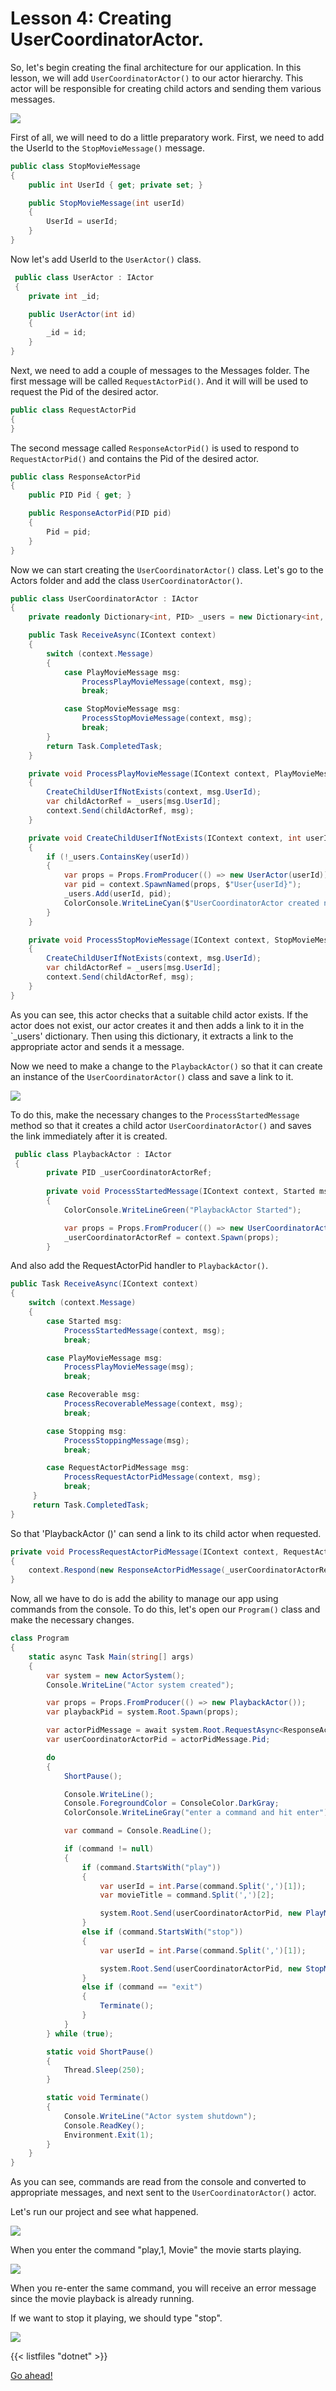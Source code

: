 # Lesson 4: Creating UserCoordinatorActor.

So, let's begin creating the final architecture for our application. In this lesson, we will add `UserCoordinatorActor()` to our actor hierarchy. This actor will be responsible for creating child actors and sending them various messages.

![](../../images/4_3_1.png)

First of all, we will need to do a little preparatory work. First, we need to add the UserId to the `StopMovieMessage()` message.

```csharp
public class StopMovieMessage
{
    public int UserId { get; private set; }

    public StopMovieMessage(int userId)
    {
        UserId = userId;
    }
}
```

Now let's add UserId to the `UserActor()` class.

```csharp
 public class UserActor : IActor
 {
    private int _id;

    public UserActor(int id)
    {
        _id = id;
    }
}
```

Next, we need to add a couple of messages to the Messages folder. The first message will be called `RequestActorPid()`. And it will will be used to request the Pid of the desired actor.

```csharp
public class RequestActorPid
{
}
```

The second message called `ResponseActorPid()` is used to respond to `RequestActorPid()` and contains the Pid of the desired actor.

```csharp
public class ResponseActorPid
{
    public PID Pid { get; }

    public ResponseActorPid(PID pid)
    {
        Pid = pid;
    }
}
```

Now we can start creating the `UserCoordinatorActor()` class. Let's go to the Actors folder and add the class `UserCoordinatorActor()`.

```csharp
public class UserCoordinatorActor : IActor
{
    private readonly Dictionary<int, PID> _users = new Dictionary<int, PID>();

    public Task ReceiveAsync(IContext context)
    {
        switch (context.Message)
        {
            case PlayMovieMessage msg:
                ProcessPlayMovieMessage(context, msg);
                break;

            case StopMovieMessage msg:
                ProcessStopMovieMessage(context, msg);
                break;
        }
        return Task.CompletedTask;
    }

    private void ProcessPlayMovieMessage(IContext context, PlayMovieMessage msg)
    {
        CreateChildUserIfNotExists(context, msg.UserId);
        var childActorRef = _users[msg.UserId];
        context.Send(childActorRef, msg);
    }

    private void CreateChildUserIfNotExists(IContext context, int userId)
    {
        if (!_users.ContainsKey(userId))
        {
            var props = Props.FromProducer(() => new UserActor(userId));
            var pid = context.SpawnNamed(props, $"User{userId}");
            _users.Add(userId, pid);
            ColorConsole.WriteLineCyan($"UserCoordinatorActor created new child UserActor for {userId} (Total Users: {_users.Count})");
        }
    }

    private void ProcessStopMovieMessage(IContext context, StopMovieMessage msg)
    {
        CreateChildUserIfNotExists(context, msg.UserId);
        var childActorRef = _users[msg.UserId];
        context.Send(childActorRef, msg);
    }
}
```

As you can see, this actor checks that a suitable child actor exists. If the actor does not exist, our actor creates it and then adds a link to it in the `_users' dictionary. Then using this dictionary, it extracts a link to the appropriate actor and sends it a message.

Now we need to make a change to the `PlaybackActor()` so that it can create an instance of the `UserCoordinatorActor()` class and save a link to it.

![](../../images/4_2_1.png)

To do this, make the necessary changes to the `ProcessStartedMessage` method so that it creates a child actor `UserCoordinatorActor()` and saves the link immediately after it is created.

```csharp
 public class PlaybackActor : IActor
 {
        private PID _userCoordinatorActorRef;
   
        private void ProcessStartedMessage(IContext context, Started msg)
        {
            ColorConsole.WriteLineGreen("PlaybackActor Started");

            var props = Props.FromProducer(() => new UserCoordinatorActor());
            _userCoordinatorActorRef = context.Spawn(props);
        }
```

And also add the RequestActorPid handler to `PlaybackActor()`.

```csharp
public Task ReceiveAsync(IContext context)
{
    switch (context.Message)
    {
        case Started msg:
            ProcessStartedMessage(context, msg);
            break;

        case PlayMovieMessage msg:
            ProcessPlayMovieMessage(msg);
            break;

        case Recoverable msg:
            ProcessRecoverableMessage(context, msg);
            break;

        case Stopping msg:
            ProcessStoppingMessage(msg);
            break;

        case RequestActorPidMessage msg:
            ProcessRequestActorPidMessage(context, msg);
            break;
     }
     return Task.CompletedTask;
}
```

So that 'PlaybackActor ()' can send a link to its child actor when requested.

```csharp
private void ProcessRequestActorPidMessage(IContext context, RequestActorPidMessage msg)
{
    context.Respond(new ResponseActorPidMessage(_userCoordinatorActorRef));
}
```

Now, all we have to do is add the ability to manage our app using commands from the console. To do this, let's open our `Program()` class and make the necessary changes.

```csharp
class Program
{
    static async Task Main(string[] args)
    {
        var system = new ActorSystem();
        Console.WriteLine("Actor system created");

        var props = Props.FromProducer(() => new PlaybackActor());
        var playbackPid = system.Root.Spawn(props);

        var actorPidMessage = await system.Root.RequestAsync<ResponseActorPidMessage>(playbackPid, new RequestActorPidMessage());
        var userCoordinatorActorPid = actorPidMessage.Pid;

        do
        {
            ShortPause();

            Console.WriteLine();
            Console.ForegroundColor = ConsoleColor.DarkGray;
            ColorConsole.WriteLineGray("enter a command and hit enter");

            var command = Console.ReadLine();

            if (command != null)
            {
                if (command.StartsWith("play"))
                {
                    var userId = int.Parse(command.Split(',')[1]);
                    var movieTitle = command.Split(',')[2];

                    system.Root.Send(userCoordinatorActorPid, new PlayMovieMessage(movieTitle, userId));
                }
                else if (command.StartsWith("stop"))
                {
                    var userId = int.Parse(command.Split(',')[1]);

                    system.Root.Send(userCoordinatorActorPid, new StopMovieMessage(userId));
                }
                else if (command == "exit")
                {
                    Terminate();
                }
            }
        } while (true);

        static void ShortPause()
        {
            Thread.Sleep(250);
        }

        static void Terminate()
        {
            Console.WriteLine("Actor system shutdown");
            Console.ReadKey();
            Environment.Exit(1);
        }
    }
}
```

As you can see, commands are read from the console and converted to appropriate messages, and next sent to the `UserCoordinatorActor()` actor.

Let's run our project and see what happened.

![](../../images/4_3_2.png)

When you enter the command "play,1, Movie" the movie starts playing.

![](../../images/4_3_3.png)

When you re-enter the same command, you will receive an error message since the movie playback is already running.

If we want to stop it playing, we should type "stop".

![](../../images/4_3_4.png)

{{< listfiles "dotnet" >}}

[Go ahead!](../lesson-5)
